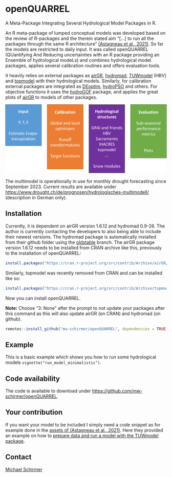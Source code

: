
<!-- README.md is generated from README.Rmd. Please edit that file -->

# openQUARREL

<!-- badges: start -->

<!-- badges: end -->

A Meta-Package Integrating Several Hydrological Model Packages in R.

An R meta-package of lumped conceptual models was developed based on the
review of R-packages and the therein stated aim “\[…\] to run all the
packages through the same R architecture” [(Astagneau et al.,
2021)](https://doi.org/10.5194/hess-25-3937-2021). So far the models are
restricted to daily input. It was called openQUARREL (QUantifying And
Reducing uncertainties with an R package providing an Ensemble of
hydrological modeLs) and combines hydrological model packages, applies
several calibration routines and offers evaluation tools.

It heavily relies on external packages as
[airGR](https://hydrogr.github.io/airGR/index.html),
[hydromad](https://hydromad.github.io/index.html),
[TUWmodel](https://rdrr.io/cran/TUWmodel/man/TUWmodel.html) (HBV) and
[topmodel](https://github.com/ICHydro/topmodel) with their hydrological
models. Similarly, for calibration external packages are integrated as
[DEoptim](https://cran.r-project.org/web/packages/DEoptim/index.html),
[hydroPSO](https://github.com/hzambran/hydroPSO) and others. For
objective functions it uses the
[hydroGOF](https://cran.r-project.org/web/packages/hydroGOF/index.html)
package, and applies the great plots of
[airGR](https://hydrogr.github.io/airGR/index.html) to models of other
packages.

![](man/figures/openQUARREL_overview.png)

The multimodel is operationally in use for monthly drought forecasting
since September 2023. Current results are available under
<https://www.drought.ch/de/prognosen/hydrologisches-multimodell/>
(description in German only).

## Installation

Currently, it is dependent on airGR version 1.6.12 and hydromad 0.9-26.
The author is currently contacting the developers to also being able to
include their newest versions. The hydromad package is automatically
installed from their github folder using the
[oldstable](https://github.com/hydromad/hydromad/tree/oldstable) branch.
The airGR package version 1.6.12 needs to be installed from CRAN archive
like this, previously to the installation of openQUARREL:

``` r
install.packages("https://cran.r-project.org/src/contrib/Archive/airGR/airGR_1.6.12.tar.gz", repos = NULL, type = "source")
```

Similarly, topmodel was recently removed from CRAN and can be installed
like so:

``` r
install.packages("https://cran.r-project.org/src/contrib/Archive/topmodel/topmodel_0.7.5.tar.gz", repos = NULL, type = "source")
```

Now you can install openQUARREL.

**Note:** Choose “3: None” after the prompt to not update your packages
after this command as this will also update airGR (on CRAN) and hydromad
(on github).

``` r
remotes::install_github("mw-schirmer/openQUARREL", dependencies = TRUE)
```

## Example

This is a basic example which shows you how to run some hydrological
models `vignette("run_model_minimalistic")`.

## Code availability

The code is available to download under
<https://github.com/mw-schirmer/openQUARREL>.

## Your contribution

If you want your model to be included I simply need a code snippet as
for example done in the [assets of (Astagneau et al.,
2021)](https://github.com/hydroGR/hydroModPkgR-article). Here they
provided an example on how to [prepare data and run a model with the
TUWmodel
package](https://github.com/hydroGR/hydroModPkgR-article/blob/master/hydromad_mountainous.R).

## Contact

[Michael Schirmer](mailto:michael.schirmer@wsl.ch)
